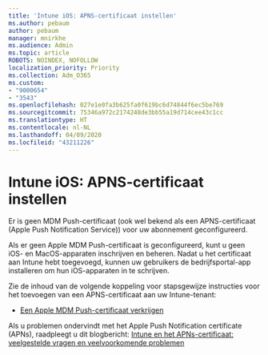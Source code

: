 ```yaml
---
title: 'Intune iOS: APNS-certificaat instellen'
ms.author: pebaum
author: pebaum
manager: mnirkhe
ms.audience: Admin
ms.topic: article
ROBOTS: NOINDEX, NOFOLLOW
localization_priority: Priority
ms.collection: Adm_O365
ms.custom:
- "9000654"
- "3543"
ms.openlocfilehash: 027e1e0fa3b625fa0f619bc6d74844f6ec5be769
ms.sourcegitcommit: 75346a972c2174248de3bb55a19d714cee43c1cc
ms.translationtype: HT
ms.contentlocale: nl-NL
ms.lasthandoff: 04/09/2020
ms.locfileid: "43211226"
---
```

# <a name="intune-ios-set-up-apns-certificate"></a>Intune iOS: APNS-certificaat instellen

Er is geen MDM Push-certificaat (ook wel bekend als een APNS-certificaat (Apple Push Notification Service)) voor uw abonnement geconfigureerd.

Als er geen Apple MDM Push-certificaat is geconfigureerd, kunt u geen iOS- en MacOS-apparaten inschrijven en beheren. Nadat u het certificaat aan Intune hebt toegevoegd, kunnen uw gebruikers de bedrijfsportal-app installeren om hun iOS-apparaten in te schrijven.

Zie de inhoud van de volgende koppeling voor stapsgewijze instructies voor het toevoegen van een APNS-certificaat aan uw Intune-tenant:

- [Een Apple MDM Push-certificaat verkrijgen](https://docs.microsoft.com/mem/intune/enrollment/apple-mdm-push-certificate-get)

Als u problemen ondervindt met het Apple Push Notification certificate (APNs), raadpleegt u dit blogbericht: [Intune en het APNs-certificaat: veelgestelde vragen en veelvoorkomende problemen](https://techcommunity.microsoft.com/t5/Intune-Customer-Success/Intune-and-the-APNs-certificate-FAQ-and-common-issues/ba-p/280121)
